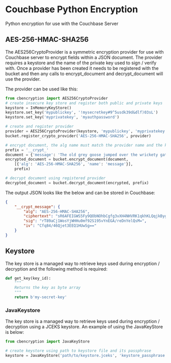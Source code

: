 # Couchbase Python Encryption

Python encryption for use with the Couchbase Server

## AES-256-HMAC-SHA256

The AES256CryptoProvider is a symmetric encryption provider for use with Couchbase server to encrypt fields within a JSON document. The provider requires a keystore and the name of the private key used to sign / verify with. Once a provider has been created it needs to be registered with the bucket and then any calls to encrypt_document and decrypt_document will use the provider.

The provider can be used like this:

```python
from cbencryption import AES256CryptoProvider
# create insecure key store and register both public and private keys
keystore = InMemoryKeyStore()
keystore.set_key('mypublickey', '!mysecretkey#9^5usdk39d&dlf)03sL')
keystore.set_key('myprivatekey', 'myauthpassword')

# create and register provider
provider = AES256CryptoProvider(keystore, 'mypublickey', 'myprivatekey')
bucket.register_crypto_provider('AES-256-HMAC-SHA256', provider)

# encrypt document, the alg name must match the provider name and the kid must match a key in the keystore
prefix = '__crypt_'
document = {'message': 'The old grey goose jumped over the wrickety gate.'}
encrypted_document = bucket.encrypt_document(document,
    [{'alg': 'AES-256-HMAC-SHA256', 'name': 'message'}],
    prefix)

# decrypt document using registered provider
decrypted_document = bucket.decrypt_document(encrypted, prefix)
```

The output JSON looks like the below and can be stored in Couchbase:

```json
{
    "__crypt_message": {
        "alg": "AES-256-HMAC-SHA256",
        "ciphertext": "sR6AFEIGWS5Fy9QObNOhbCgfg3vXH4NHVRK1qkhKLQqjkByg2n69lot89qFEJuBsVNTXR77PZR6RjN4h4M9evg==",
        "sig": "rT89aCj1WosYjWHHu0mf92S195vYnEGA/reDnYelQsM=",
        "iv": "Cfq84/46Qjet3EEQ1HUwSg=="
    }
}
```

## Keystore

The key store is a managed way to retrieve keys used during encryption / decryption and the following method is required:

```python
def get_key(key_id):
    """
    Returns the key as byte array
    """
    return b'my-secret-key'
```

### JavaKeystore

The key store is a managed way to retrieve keys used during encryption / decryption using a JCEKS keystore. An example of using the JavaKeyStore is below:

```python
from cbencryption import JavaKeyStore

# create keystore using path to keystore file and its passphrase
keystore = JavaKeyStore('path/to/keystore.jceks', 'keystore_passphrase')
```
